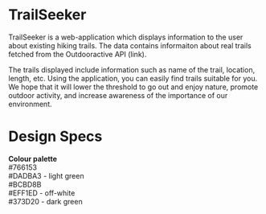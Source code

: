 # TrailSeeker
TrailSeeker is a web-application which displays information to the user about existing hiking trails. The data contains informaiton about real trails fetched from the Outdooractive API (link).

The trails displayed include information such as name of the trail, location, length, etc. Using the application, you can easily find trails suitable for you. We hope that it will lower the threshold to go out and enjoy nature, promote outdoor activity, and increase awareness of the importance of our environment.


# Design Specs
**Colour palette** \
#766153 \
#DADBA3 - light green \
#BCBD8B \
#EFF1ED - off-white \
#373D20 - dark green